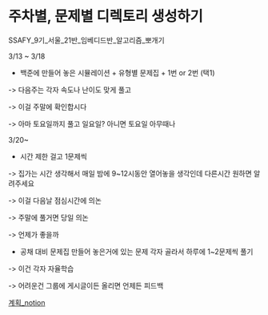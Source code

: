 # 주차별, 문제별 디렉토리 생성하기
SSAFY_9기_서울_21반_임베디드반_알고리즘_뽀개기

3/13 ~ 3/18 
- 백준에 만들어 놓은 시뮬레이션 + 유형별 문제집 + 1번 or 2번 (택1)

-> 다음주는 각자 속도나 난이도 맞게 풀고 

-> 이걸 주말에 확인합시다

-> 아마 토요일까지 풀고 일요일? 아니면 토요일 아무때나

3/20~
- 시간 제한 걸고 1문제씩 

-> 집가는 시간 생각해서 매일 밤에 9~12시동안 열어놓을 생각인데 다른시간 원하면 알려주세요

-> 이걸 다음날 점심시간에 의논

-> 주말에 풀거면 당일 의논

-> 언제가 좋을까

- 공채 대비 문제집 만들어 놓은거에 있는 문제 각자 골라서 하루에 1~2문제씩 풀기

-> 이건 각자 자율학습

-> 어려운건 그룹에 게시글이든 올리면 언제든 피드백

[계획_notion](https://glen-attention-90c.notion.site/a6be75401b5844c88f4a202e409e62b1)
